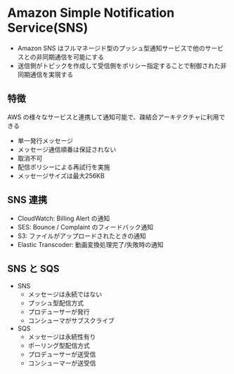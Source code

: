 # Amazon Simple Notification Service(SNS)

- Amazon SNS はフルマネージド型のプッシュ型通知サービスで他のサービスとの非同期通信を可能にする
- 送信側がトピックを作成して受信側をポリシー指定することで制御された非同期通信を実現する

## 特徴

AWS の様々なサービスと連携して通知可能で、疎結合アーキテクチャに利用できる

- 単一発行メッセージ
- メッセージ通信順番は保証されない
- 取消不可
- 配信ポリシーによる再試行を実施
- メッセージサイズは最大256KB

## SNS 連携

- CloudWatch: Billing Alert の通知
- SES: Bounce / Complaint のフィードバック通知
- S3: ファイルがアップロードされたときの通知
- Elastic Transcoder: 動画変換処理完了/失敗時の通知

## SNS と SQS

- SNS
  - メッセージは永続ではない
  - プッシュ型配信方式
  - プロデューサーが発行
  - コンシューマがサブスクライブ
- SQS
  - メッセージは永続性有り
  - ポーリング型配信方式
  - プロデューサーが送受信
  - コンシューマーが送受信
